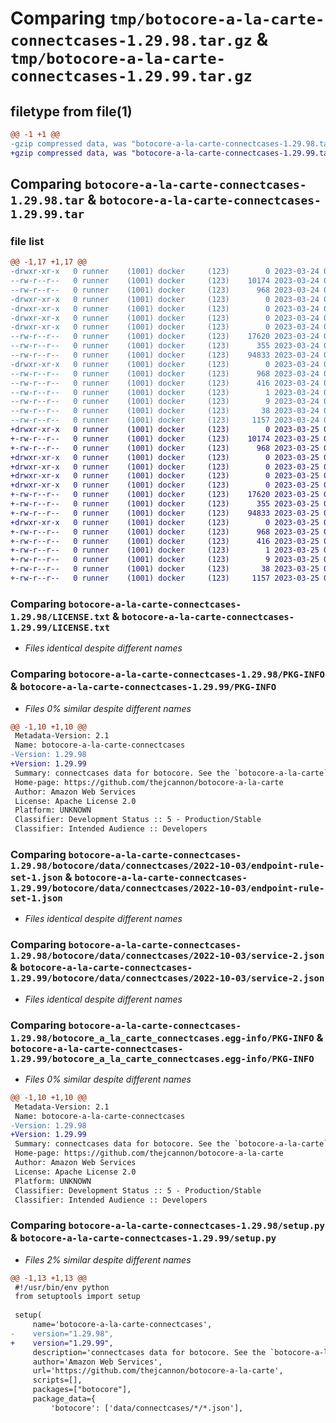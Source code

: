 # Comparing `tmp/botocore-a-la-carte-connectcases-1.29.98.tar.gz` & `tmp/botocore-a-la-carte-connectcases-1.29.99.tar.gz`

## filetype from file(1)

```diff
@@ -1 +1 @@
-gzip compressed data, was "botocore-a-la-carte-connectcases-1.29.98.tar", last modified: Fri Mar 24 01:24:10 2023, max compression
+gzip compressed data, was "botocore-a-la-carte-connectcases-1.29.99.tar", last modified: Sat Mar 25 01:22:29 2023, max compression
```

## Comparing `botocore-a-la-carte-connectcases-1.29.98.tar` & `botocore-a-la-carte-connectcases-1.29.99.tar`

### file list

```diff
@@ -1,17 +1,17 @@
-drwxr-xr-x   0 runner    (1001) docker     (123)        0 2023-03-24 01:24:10.625859 botocore-a-la-carte-connectcases-1.29.98/
--rw-r--r--   0 runner    (1001) docker     (123)    10174 2023-03-24 01:24:10.000000 botocore-a-la-carte-connectcases-1.29.98/LICENSE.txt
--rw-r--r--   0 runner    (1001) docker     (123)      968 2023-03-24 01:24:10.625859 botocore-a-la-carte-connectcases-1.29.98/PKG-INFO
-drwxr-xr-x   0 runner    (1001) docker     (123)        0 2023-03-24 01:24:10.621858 botocore-a-la-carte-connectcases-1.29.98/botocore/
-drwxr-xr-x   0 runner    (1001) docker     (123)        0 2023-03-24 01:24:10.621858 botocore-a-la-carte-connectcases-1.29.98/botocore/data/
-drwxr-xr-x   0 runner    (1001) docker     (123)        0 2023-03-24 01:24:10.621858 botocore-a-la-carte-connectcases-1.29.98/botocore/data/connectcases/
-drwxr-xr-x   0 runner    (1001) docker     (123)        0 2023-03-24 01:24:10.625859 botocore-a-la-carte-connectcases-1.29.98/botocore/data/connectcases/2022-10-03/
--rw-r--r--   0 runner    (1001) docker     (123)    17620 2023-03-24 01:23:57.000000 botocore-a-la-carte-connectcases-1.29.98/botocore/data/connectcases/2022-10-03/endpoint-rule-set-1.json
--rw-r--r--   0 runner    (1001) docker     (123)      355 2023-03-24 01:23:57.000000 botocore-a-la-carte-connectcases-1.29.98/botocore/data/connectcases/2022-10-03/paginators-1.json
--rw-r--r--   0 runner    (1001) docker     (123)    94833 2023-03-24 01:23:57.000000 botocore-a-la-carte-connectcases-1.29.98/botocore/data/connectcases/2022-10-03/service-2.json
-drwxr-xr-x   0 runner    (1001) docker     (123)        0 2023-03-24 01:24:10.625859 botocore-a-la-carte-connectcases-1.29.98/botocore_a_la_carte_connectcases.egg-info/
--rw-r--r--   0 runner    (1001) docker     (123)      968 2023-03-24 01:24:10.000000 botocore-a-la-carte-connectcases-1.29.98/botocore_a_la_carte_connectcases.egg-info/PKG-INFO
--rw-r--r--   0 runner    (1001) docker     (123)      416 2023-03-24 01:24:10.000000 botocore-a-la-carte-connectcases-1.29.98/botocore_a_la_carte_connectcases.egg-info/SOURCES.txt
--rw-r--r--   0 runner    (1001) docker     (123)        1 2023-03-24 01:24:10.000000 botocore-a-la-carte-connectcases-1.29.98/botocore_a_la_carte_connectcases.egg-info/dependency_links.txt
--rw-r--r--   0 runner    (1001) docker     (123)        9 2023-03-24 01:24:10.000000 botocore-a-la-carte-connectcases-1.29.98/botocore_a_la_carte_connectcases.egg-info/top_level.txt
--rw-r--r--   0 runner    (1001) docker     (123)       38 2023-03-24 01:24:10.625859 botocore-a-la-carte-connectcases-1.29.98/setup.cfg
--rw-r--r--   0 runner    (1001) docker     (123)     1157 2023-03-24 01:24:10.000000 botocore-a-la-carte-connectcases-1.29.98/setup.py
+drwxr-xr-x   0 runner    (1001) docker     (123)        0 2023-03-25 01:22:29.654768 botocore-a-la-carte-connectcases-1.29.99/
+-rw-r--r--   0 runner    (1001) docker     (123)    10174 2023-03-25 01:22:29.000000 botocore-a-la-carte-connectcases-1.29.99/LICENSE.txt
+-rw-r--r--   0 runner    (1001) docker     (123)      968 2023-03-25 01:22:29.654768 botocore-a-la-carte-connectcases-1.29.99/PKG-INFO
+drwxr-xr-x   0 runner    (1001) docker     (123)        0 2023-03-25 01:22:29.650768 botocore-a-la-carte-connectcases-1.29.99/botocore/
+drwxr-xr-x   0 runner    (1001) docker     (123)        0 2023-03-25 01:22:29.650768 botocore-a-la-carte-connectcases-1.29.99/botocore/data/
+drwxr-xr-x   0 runner    (1001) docker     (123)        0 2023-03-25 01:22:29.650768 botocore-a-la-carte-connectcases-1.29.99/botocore/data/connectcases/
+drwxr-xr-x   0 runner    (1001) docker     (123)        0 2023-03-25 01:22:29.654768 botocore-a-la-carte-connectcases-1.29.99/botocore/data/connectcases/2022-10-03/
+-rw-r--r--   0 runner    (1001) docker     (123)    17620 2023-03-25 01:22:12.000000 botocore-a-la-carte-connectcases-1.29.99/botocore/data/connectcases/2022-10-03/endpoint-rule-set-1.json
+-rw-r--r--   0 runner    (1001) docker     (123)      355 2023-03-25 01:22:12.000000 botocore-a-la-carte-connectcases-1.29.99/botocore/data/connectcases/2022-10-03/paginators-1.json
+-rw-r--r--   0 runner    (1001) docker     (123)    94833 2023-03-25 01:22:12.000000 botocore-a-la-carte-connectcases-1.29.99/botocore/data/connectcases/2022-10-03/service-2.json
+drwxr-xr-x   0 runner    (1001) docker     (123)        0 2023-03-25 01:22:29.654768 botocore-a-la-carte-connectcases-1.29.99/botocore_a_la_carte_connectcases.egg-info/
+-rw-r--r--   0 runner    (1001) docker     (123)      968 2023-03-25 01:22:29.000000 botocore-a-la-carte-connectcases-1.29.99/botocore_a_la_carte_connectcases.egg-info/PKG-INFO
+-rw-r--r--   0 runner    (1001) docker     (123)      416 2023-03-25 01:22:29.000000 botocore-a-la-carte-connectcases-1.29.99/botocore_a_la_carte_connectcases.egg-info/SOURCES.txt
+-rw-r--r--   0 runner    (1001) docker     (123)        1 2023-03-25 01:22:29.000000 botocore-a-la-carte-connectcases-1.29.99/botocore_a_la_carte_connectcases.egg-info/dependency_links.txt
+-rw-r--r--   0 runner    (1001) docker     (123)        9 2023-03-25 01:22:29.000000 botocore-a-la-carte-connectcases-1.29.99/botocore_a_la_carte_connectcases.egg-info/top_level.txt
+-rw-r--r--   0 runner    (1001) docker     (123)       38 2023-03-25 01:22:29.654768 botocore-a-la-carte-connectcases-1.29.99/setup.cfg
+-rw-r--r--   0 runner    (1001) docker     (123)     1157 2023-03-25 01:22:29.000000 botocore-a-la-carte-connectcases-1.29.99/setup.py
```

### Comparing `botocore-a-la-carte-connectcases-1.29.98/LICENSE.txt` & `botocore-a-la-carte-connectcases-1.29.99/LICENSE.txt`

 * *Files identical despite different names*

### Comparing `botocore-a-la-carte-connectcases-1.29.98/PKG-INFO` & `botocore-a-la-carte-connectcases-1.29.99/PKG-INFO`

 * *Files 0% similar despite different names*

```diff
@@ -1,10 +1,10 @@
 Metadata-Version: 2.1
 Name: botocore-a-la-carte-connectcases
-Version: 1.29.98
+Version: 1.29.99
 Summary: connectcases data for botocore. See the `botocore-a-la-carte` package for more info.
 Home-page: https://github.com/thejcannon/botocore-a-la-carte
 Author: Amazon Web Services
 License: Apache License 2.0
 Platform: UNKNOWN
 Classifier: Development Status :: 5 - Production/Stable
 Classifier: Intended Audience :: Developers
```

### Comparing `botocore-a-la-carte-connectcases-1.29.98/botocore/data/connectcases/2022-10-03/endpoint-rule-set-1.json` & `botocore-a-la-carte-connectcases-1.29.99/botocore/data/connectcases/2022-10-03/endpoint-rule-set-1.json`

 * *Files identical despite different names*

### Comparing `botocore-a-la-carte-connectcases-1.29.98/botocore/data/connectcases/2022-10-03/service-2.json` & `botocore-a-la-carte-connectcases-1.29.99/botocore/data/connectcases/2022-10-03/service-2.json`

 * *Files identical despite different names*

### Comparing `botocore-a-la-carte-connectcases-1.29.98/botocore_a_la_carte_connectcases.egg-info/PKG-INFO` & `botocore-a-la-carte-connectcases-1.29.99/botocore_a_la_carte_connectcases.egg-info/PKG-INFO`

 * *Files 0% similar despite different names*

```diff
@@ -1,10 +1,10 @@
 Metadata-Version: 2.1
 Name: botocore-a-la-carte-connectcases
-Version: 1.29.98
+Version: 1.29.99
 Summary: connectcases data for botocore. See the `botocore-a-la-carte` package for more info.
 Home-page: https://github.com/thejcannon/botocore-a-la-carte
 Author: Amazon Web Services
 License: Apache License 2.0
 Platform: UNKNOWN
 Classifier: Development Status :: 5 - Production/Stable
 Classifier: Intended Audience :: Developers
```

### Comparing `botocore-a-la-carte-connectcases-1.29.98/setup.py` & `botocore-a-la-carte-connectcases-1.29.99/setup.py`

 * *Files 2% similar despite different names*

```diff
@@ -1,13 +1,13 @@
 #!/usr/bin/env python
 from setuptools import setup
 
 setup(
     name='botocore-a-la-carte-connectcases',
-    version="1.29.98",
+    version="1.29.99",
     description='connectcases data for botocore. See the `botocore-a-la-carte` package for more info.',
     author='Amazon Web Services',
     url='https://github.com/thejcannon/botocore-a-la-carte',
     scripts=[],
     packages=["botocore"],
     package_data={
         'botocore': ['data/connectcases/*/*.json'],
```

